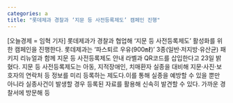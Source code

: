 ```yaml
---
categories: a
title: "롯데제과 경찰과 ‘지문 등 사전등록제도’ 캠페인 진행"
---
```

[오늘경제 = 임혁 기자] 롯데제과가 경찰과 협업해 ‘지문 등 사전등록제도’ 활성화를 위한 캠페인을 진행한다. 롯데제과는 ‘파스퇴르 우유(900㎖)’ 3종(일반·저지방·유산균) 패키지 리뉴얼과 함께 지문 등 사전등록제도 안내 라벨과 QR코드를 삽입한다고 23일 밝혔다. 지문 등 사전등록제도는 아동, 지적장애인, 치매환자 실종을 대비해 지문·사진·보호자의 연락처 등 정보를 미리 등록하는 제도다.이를 통해 실종을 예방할 수 있을 뿐만 아니라 실종사건이 발생할 경우 등록된 자료를 활용해 신속히 발견할 수 있다. 가까운 경찰서에 방문해 등